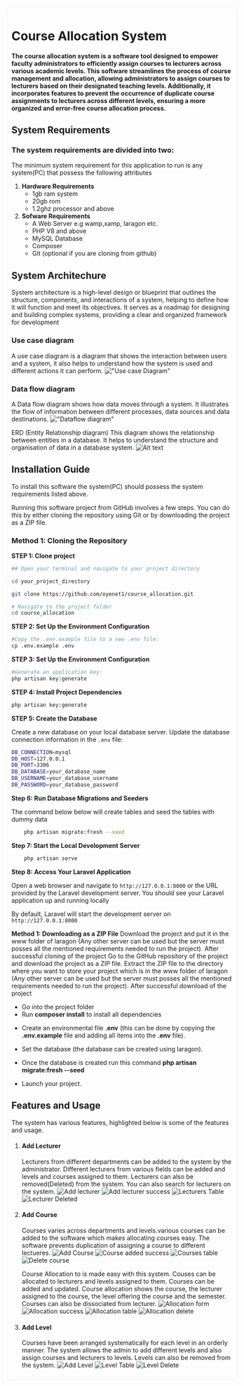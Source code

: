<div style="width:100%; max-width: 1024px; margin: 2px auto; padding: 10px; border: 1px #eee solid; border-radius:8px">

# Course Allocation System

#### The course allocation system is a software tool designed to empower faculty administrators to efficiently assign courses to lecturers across various academic levels. This software streamlines the process of course management and allocation, allowing administrators to assign courses to lecturers based on their designated teaching levels. Additionally, it incorporates features to prevent the occurrence of duplicate course assignments to lecturers across different levels, ensuring a more organized and error-free course allocation process.

## System Requirements

### The system requirements are divided into two:

The minimum system requirement for this application to run is any system(PC) that possess the following attributes

1. **Hardware Requirements**
    - 1gb ram system
    - 20gb rom
    - 1.2ghz processor and above
2. **Sofware Requirements**
    - A Web Server e.g wamp,xamp, laragon etc.
    - PHP V8 and above
    - MySQL Database
    - Composer
    - Git (optional if you are cloning from github)

## System Architechure

System architecture is a high-level design or blueprint that outlines the structure, components, and interactions of a system, helping to define how it will function and meet its objectives. It serves as a roadmap for designing and building complex systems, providing a clear and organized framework for development

### Use case diagram

A use case diagram is a diagram that shows the interaction between users and a system, it also helps to understand how the system is used and different actions it can perform.
!["Use case Diagram"](/public/img/Course_allocation_system_Usecase_diagram.png)

### Data flow diagram

A Data flow diagram shows how data moves through a system. It illustrates the flow of information between different processes, data sources and data destinations.
!["Dataflow diagram"](/public/img/Course_allocation_system_Dataflow_diagram.png)

ERD (Entity Relationship diagram)
This diagram shows the relationship between entities in a database. It helps to understand the structure and organisation of data in a database system.
![Alt text](/public/img/erd.png)

## Installation Guide

To install this software the system(PC) should possess the system requirements listed above.

Running this software project from GitHub involves a few steps. You can do this by either cloning the repository using Git or by downloading the project as a ZIP file.

### Method 1: Cloning the Repository

**STEP 1: Clone project**

```sh
## Open your terminal and navigate to your project directory

cd your_project_directory

git clone https://github.com/oyenet1/course_allocation.git

# Navigate to the project folder
cd course_allocation
```

**STEP 2: Set Up the Environment Configuration**

```sh
#Copy the .env.example file to a new .env file:
cp .env.example .env
```

**STEP 3: Set Up the Environment Configuration**

```sh
#Generate an application key:
php artisan key:generate
```

**STEP 4: Install Project Dependencies**

```sh
php artisan key:generate
```

**STEP 5: Create the Database**

Create a new database on your local database server. Update the database connection information in the `.env` file:

```sh
DB_CONNECTION=mysql
DB_HOST=127.0.0.1
DB_PORT=3306
DB_DATABASE=your_database_name
DB_USERNAME=your_database_username
DB_PASSWORD=your_database_password
```

**Step 6: Run Database Migrations and Seeders**

The command below below will create tables and seed the tables with dummy data

```sh
    php artisan migrate:fresh --seed
```

**Step 7: Start the Local Development Server**

```sh
    php artisan serve
```

**Step 8: Access Your Laravel Application**

Open a web browser and navigate to `http://127.0.0.1:8000` or the URL provided by the Laravel development server. You should see your Laravel application up and running locally

By default, Laravel will start the development server on `http://127.0.0.1:8000`

**Method 1: Downloading as a ZIP File**
Download the project and put it in the www folder of laragon (Any other server can be used but the server must posses all the mentioned requirements needed to run the project).
After successful cloning of the project
Go to the GitHub repository of the project and download the project as a ZIP file.
Extract the ZIP file to the directory where you want to store your project which is in the www folder of laragon (Any other server can be used but the server must posses all the mentioned requirements needed to run the project).
After successful download of the project

-   Go into the project folder
-   Run **composer install** to install all dependencies

*   Create an environmental file **.env** (this can be done by copying the **.env.example** file and adding all items into the **.env** file).

-   Set the database (the database can be created using laragon).

*   Once the database is created run this command
    **php artisan migrate:fresh --seed**

-   Launch your project.

## Features and Usage

The system has various features, highlighted below is some of the features and usage.

1. #### Add Lecturer

    Lecturers from different departments can be added to the system by the administrator. Different lecturers from various fields can be added and levels and courses assigned to them.
    Lecturers can also be removed(Deleted) from the system. You can also search for lecturers on the system.
    ![Add lecturer](<public/img/add lecturer.jpeg>)
    ![Add lecturer success](<public/img/success message for lecturer.jpeg>)
    ![Lecturers Table](<public/img/lecturers table.jpeg>)
    ![Lecturer Deleted](<public/img/lecturer deleted.jpeg>)

2. #### Add Course

    Courses varies across departments and levels.various courses can be added to the software which makes allocating courses easy. The software prevents duplication of assigning a course to different lectueres.
    ![Add Course](<public/img/add course.jpeg>)
    ![Course added success](<public/img/course added sucess.jpeg>)
    ![Courses table](<public/img/courses table..jpeg>)
    ![Delete course](<public/img/Course delete.PNG>)

    Course Allocation to is made easy with this system. Couses can be allocated to lecturers and levels assigned to them. Courses can be added and updated. Course allocation shows the course, the lecturer assigned to the course, the level offering the course and the semester. Courses can also be dissociated from lecturer.
    ![Allocation form](<public/img/allocation form.jpeg>)
    ![Allocation success](<public/img/allocation success.jpeg>)
    ![Allocation table](<public/img/allocation table.jpeg>)
    ![Allocation delete](<public/img/deleted course allocation.jpeg>)

3. #### Add Level

    Courses have been arranged systematically for each level in an orderly manner. The system allows the admin to add different levels and also assign courses and lecturers to levels. Levels can also be removed from the system.
    ![Add Level](<public/img/Add Level.PNG>)
    ![Level Table](<public/img/Level Table.PNG>)
    ![Level Delete](<public/img/Delete Level.PNG>)

    </div>
